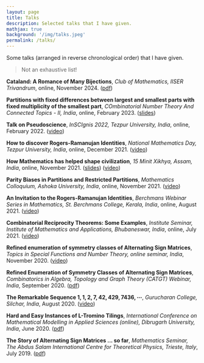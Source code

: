 ```yaml
---
layout: page
title: Talks
description: Selected talks that I have given.
mathjax: true
background: '/img/talks.jpeg'
permalink: /talks/
---
```

Some talks (arranged in reverse chronological order) that I have given.

>Not an exhaustive list!

**Cataland: A Romance of Many Bijections**, *Club of Mathematics, IISER Trivandrum*, online, November 2024. ([pdf](/publ/talks/IISER_TVM_Talk.pdf))

**Partitions with fixed differences between largest and smallest parts with fixed multiplicity of the smallest part**, *COmbinatorial Number Theory And Connected Topics - II, India*, online, February 2023. ([slides](/publ/talks/contact2.pdf))

**Talk on Pseudoscience**, *InSCIgnis 2022, Tezpur University, India*, online, February 2022. ([video](https://www.youtube.com/watch?v=p6pmuD87MNE))

**How to discover Rogers-Ramanujan Identities**, *National Mathematics Day, Tezpur University, India*, online, December 2021. ([video](https://www.youtube.com/watch?v=DwUerZhM26E))

**How Mathematics has helped shape civilization**, *15 Minit Xikhya, Assam, India*, online, November 2021. ([slides](/publ/talks/15minit.pdf)) ([video](https://www.youtube.com/watch?v=0f43tAl2HD8))

**Parity Biases in Partitions and Restricted Partitions**, *Mathematics Colloquium, Ashoka University, India*, online, November 2021. ([video](https://www.youtube.com/watch?v=koeTEGUHZkI))

**An Invitation to the Rogers-Ramanujan Identities**, *Berchmans Webinar Series in Mathematics, St. Berchmans College, Kerala, India*, online, August 2021. ([video](https://www.youtube.com/watch?v=c6s_jYjxH3k))

**Combinatorial Reciprocity Theorems: Some Examples**, *Institute Seminar, Institute of Mathematics and Applications, Bhubaneswar, India*, online, July 2021. ([video](https://www.youtube.com/watch?v=bhCEMKvquak))

**Refined enumeration of symmetry classes of Alternating Sign Matrices**, *Topics in Special Functions and Number Theory, online seminar, India*, November 2020. ([video](https://www.youtube.com/watch?v=sKNPj_lTDlk))

**Refined Enumeration of Symmetry Classes of Alternating Sign Matrices**, *Combinatorics in Algebra, Topology and Graph Theory (CATGT) Webinar, India*, September 2020. ([pdf](/publ/talks/CATGT_Talk.pdf))

**The Remarkable Sequence $1, 1, 2, 7, 42, 429, 7436, \cdots$**, *Gurucharan College, Silchar, India*, August 2020. ([video](https://www.youtube.com/watch?v=WGSGl5ydBZA))

**Hard and Easy Instances of L-Tromino Tilings**, *International Conference on Mathematical Modelling in Applied Sciences (online), Dibrugarh University, India*, June 2020. ([pdf](/publ/talks/Dibru_Talk.pdf))

**The Story of Alternating Sign Matrices ... so far**, *Mathematics Seminar, The Abdus Salam International Centre for Theoretical Physics, Trieste, Italy*, July 2019. ([pdf](/publ/talks/ICTP_Talk.pdf))
